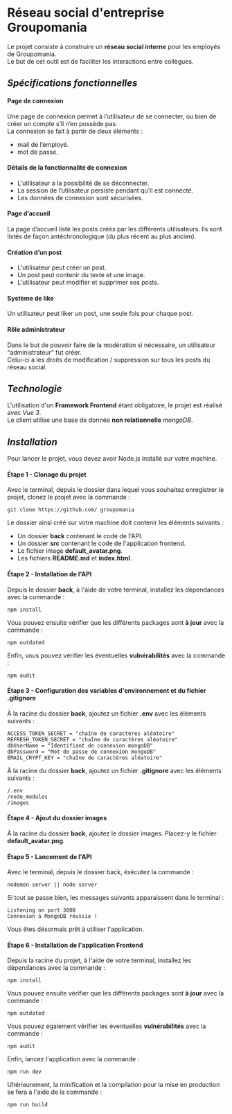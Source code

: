 # Réseau social d'entreprise Groupomania #

Le projet consiste à construire un **réseau social interne** pour les employés de Groupomania.  
Le but de cet outil est de faciliter les interactions entre collègues.

## *Spécifications fonctionnelles* ##

#### **Page de connexion** ####

Une page de connexion permet à l’utilisateur de se connecter, ou bien de créer un compte s’il n’en possède pas.  
La connexion se fait à partir de deux éléments :  
- mail de l’employé.
- mot de passe.

#### **Détails de la fonctionnalité de connexion** ####

- L'utilisateur a la possibilité de se déconnecter.
- La session de l’utilisateur persiste pendant qu’il est connecté.
- Les données de connexion sont sécurisées.

#### **Page d’accueil** ####

La page d’accueil liste les posts créés par les différents utilisateurs.
Ils sont listés de façon antéchronologique (du plus récent au plus ancien).

#### **Création d’un post** ####

- L'utilisateur peut créer un post.
- Un post peut contenir du texte et une image.
- L'utilisateur peut modifier et supprimer ses posts.

#### **Système de like** ####

Un utilisateur peut liker un post, une seule fois pour chaque post.

#### **Rôle administrateur** ####

Dans le but de pouvoir faire de la modération si nécessaire, un utilisateur “administrateur” fut créer.  
Celui-ci a les droits de modification / suppression sur tous les posts du réseau social.
  
## *Technologie* ##

L'utilisation d'un **Framework Frontend** étant obligatoire, le projet est réalisé avec *Vue 3*.  
Le client utilise une base de donnée **non relationnelle** *mongoDB*.

## *Installation* ##  
  
Pour lancer le projet, vous devez avoir Node.js installé sur votre machine.

#### **Étape 1 - Clonage du projet** ####

Avec le terminal, depuis le dossier dans lequel vous souhaitez enregistrer le projet, clonez le projet avec la commande :

```
git clone https://github.com/ groupomania
```

Le dossier ainsi créé sur votre machine doit contenir les éléments suivants :

- Un dossier **back** contenant le code de l'API.
- Un dossier **src** contenant le code de l'application frontend.
- Le fichier image **default_avatar.png**.
- Les fichiers **README.md** et **index.html**.

#### **Étape 2 - Installation de l'API** ####

Depuis le dossier **back**, à l'aide de votre terminal, installez les dépendances avec la commande :

```  
npm install  
```

Vous pouvez ensuite vérifier que les différents packages sont **à jour** avec la commande :

```
npm outdated
```

Enfin, vous pouvez vérifier les éventuelles **vulnérabilités** avec la commande :

```
npm audit
```

#### **Étape 3 - Configuration des variables d'environnement et du fichier .gitignore** ####

À la racine du dossier **back**, ajoutez un fichier **.env** avec les éléments suivants :

```
ACCESS_TOKEN_SECRET = "chaîne de caractères aléatoire"
REFRESH_TOKEN_SECRET = "chaîne de caractères aléatoire"
dbUserName = "Identifiant de connexion mongoDB"
dbPassword = "Mot de passe de connexion mongoDB"
EMAIL_CRYPT_KEY = "chaîne de caractères aléatoire"
```

À la racine du dossier **back**, ajoutez un fichier **.gitignore** avec les éléments suivants :

```
/.env
/node_modules
/images
```

#### **Étape 4 - Ajout du dossier images** ####

À la racine du dossier **back**, ajoutez le dossier images.
Placez-y le fichier **default_avatar.png**. 

#### **Étape 5 - Lancement de l'API** ####

Avec le terminal, depuis le dossier back, éxécutez la commande :

```
nodemon server || node server
```

Si tout se passe bien, les messages suivants apparaissent dans le terminal :

```
Listening on port 3000
Connexion à MongoDB réussie !
```

Vous êtes désormais prêt à utiliser l'application.

#### **Étape 6 - Installation de l'application Frontend** ####

Depuis la racine du projet, à l'aide de votre terminal, installez les dépendances avec la commande :

```
npm install
```

Vous pouvez ensuite vérifier que les différents packages sont **à jour** avec la commande :

```
npm outdated
```

Vous pouvez également vérifier les éventuelles **vulnérabilités** avec la commande :

```
npm audit
```

Enfin, lancez l'application avec la commande :

```
npm run dev
```

Ultérieurement, la minification et la compilation pour la mise en production se fera à l'aide de la commande :

```
npm run build
```